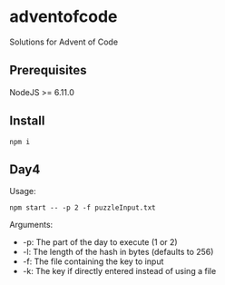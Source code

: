 # adventofcode
Solutions for Advent of Code

## Prerequisites

NodeJS >= 6.11.0

## Install

```
npm i
```

## Day4

Usage:
```
npm start -- -p 2 -f puzzleInput.txt
```

Arguments:
* -p: The part of the day to execute (1 or 2)
* -l: The length of the hash in bytes (defaults to 256)
* -f: The file containing the key to input
* -k: The key if directly entered instead of using a file

